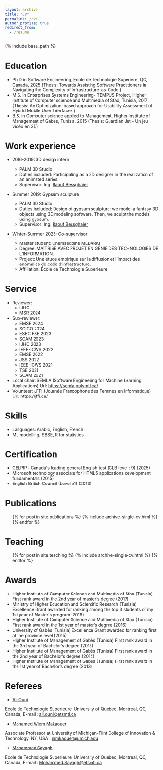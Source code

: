```yaml
---
layout: archive
title: "CV"
permalink: /cv/
author_profile: true
redirect_from:
  - /resume
---
```


{% include base_path %}

Education
======
* Ph.D in Software Engineering, Ecole de Technologie Supériere, QC, Canada, 2025 (Thesis: Towards Assisting Software Practitioners in Navigating the Complexity of Infrastructure-as-Code.)
* M.S. in Enterprises Systems Engineering- TEMPUS Project, Higher Institute of Computer science and Multimedia of Sfax, Tunisia, 2017 (Thesis: An Optimization-based approach for Usability Assessment of Hybrid Mobile User Interfaces.)
* B.S. in Computer science applied to Management, Higher Institute of Management of Gabes, Tunisia, 2015 (Thesis: Guardian Jet - Un jeu vidéo en 3D)


Work experience
======
* 2016-2019: 3D design intern
  * PALM 3D Studio 
  * Duties included: Participating as a 3D designer in the realization of an animated series.
  * Supervisor: Ing. [Raouf Bessghaier](https://www.linkedin.com/in/bessghaier-raouf/)

* Summer 2019: Gypsum sculpture
  * PALM 3D Studio 
  * Duties included: Design of gypsum sculpture: we model a fantasy 3D objects using 3D modeling software. Then, we sculpt the models using gypsum.
  * Supervisor: Ing. [Raouf Bessghaier](https://www.linkedin.com/in/bessghaier-raouf/)
    
* Winter-Summer 2023: Co-supervisor
   * Master student: Chemseddine MEBARKI
   * Degree: MAÎTRISE AVEC PROJET EN GÉNIE DES TECHNOLOGIES DE L’INFORMATION.
   * Project: Une étude empirique sur la diffusion et l’impact des anomalies de code d’infrastructure.
   * Affiliation: École de Technologie Superieure
     

Service
======
* Reviewer:
  - IJHC
  - MSR 2024
* Sub-reviewer:
  - EMSE 2024
  - SCICO 2024
  - ESEC FSE 2023
  - SCAM 2023
  - IJHC 2023
  - IEEE-ICWS 2022
  - EMSE 2022
  - JSS 2022
  - IEEE-ICWS 2021
  - TSE 2021
  - SCAM 2021
 * Local chair:
   SEMLA (Software Engineering for Machine Learning Applications)
   Url: https://semla.polymtl.ca/
* Volunteer:
   JFFI (Journée Francophone des Femmes en Informatique)
   Url: https://jffi.ca/
  
  
  
Skills
======
* Languages: Arabic, English, French
* ML modelling, SBSE, R for statistics

Certification
======
* CELPIP : Canada's leading general English test (CLB level : 9) (2025)
* Microsoft technology associate for HTML5 applications development fundamentals (2015)
* English British Council (Level b1) (2013)



Publications
======
  <ul>{% for post in site.publications %}
    {% include archive-single-cv.html %}
  {% endfor %}</ul>
  

Teaching
======
  <ul>{% for post in site.teaching %}
    {% include archive-single-cv.html %}
  {% endfor %}</ul>
  
Awards
======

* Higher Institute of Computer Science and Multimedia of Sfax (Tunisia) 
First rank award in the 2nd year of master’s degree (2017)
* Ministry of Higher Education and Scientific Research (Tunisia)
Excellence Grant awarded for ranking among the top 3 students of my 1st year of Master's program (2016)
* Higher Institute of Computer Science and Multimedia of Sfax (Tunisia) 
First rank award in the 1st year of master’s degree (2016)
* University of Gabès (Tunisia)
Excellence Grant awarded for ranking first at the province level (2015)
* Higher Institute of Management of Gabès (Tunisia)
First rank award in the 3rd year of Bachelor’s degree (2015)
* Higher Institute of Management of Gabès (Tunisia)
First rank award in the 2nd year of Bachelor’s degree (2014)
* Higher Institute of Management of Gabès (Tunisia)
First rank award in the 1st year of Bachelor’s degree (2013)

Referees
======  

* [Ali Ouni](https://ouniali.github.io)
  
Ecole de Technologie Superieure, University of Quebec, Montreal, QC, Canada, E-mail : ali.ouni@etsmtl.ca

* [Mohamed Wiem Makaouer](https://directory.umflint.edu/computer-science-engineering-and-physics/mmkaouer)
  
Associate Professor at University of Michigan-Flint College of Innovation & Technology, NY, USA : mmkaouer@umich.edu

* [Mohammed Sayagh](https://msayagh.github.io)
  
Ecole de Technologie Superieure, University of Quebec, Montreal, QC, Canada, E-mail : Mohammed.Sayagh@etsmtl.ca



